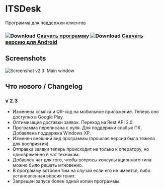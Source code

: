 # ITSDesk
Программа для поддержки клиентов


### ![Download](https://it-sys.kz/engine/download.png) [Скачать программу](http://it-sys.kz/engine/downloads/itsdesk2.0.exe)   ![Download](https://it-sys.kz/engine/gp.png) [Скачать версию для Android](https://play.google.com/store/apps/details?id=com.hd.itsys)

## Screenshots

![Screenshot v2.3: Main window](https://it-sys.kz/engine/1.png)


## Что нового / Changelog
### v 2.3
* Изменена ссылка и QR-код на мобильное приложение. Теперь оно доступно в Google Play.
* Оптимизация доставки заявок. Переход на Rest API 2.0.
* Программа переписана с нуля. Для поддержки слабых ПК. Добавлена поддержка Windows XP.
* Изменен внешний вид программы (прошлая версия была тяжела для восприятия).
* Отправка заявки теперь происходит не только к оператору, но одновременно в чат техникам.
* Добавлен чат для того, чтобы вопросы консультационного типа можно было решать мгновенно.
* В программу встроен тим на случай если его не имеется, либо установленная версия гонит.
* Запрещен запуск более одной копии программы.
